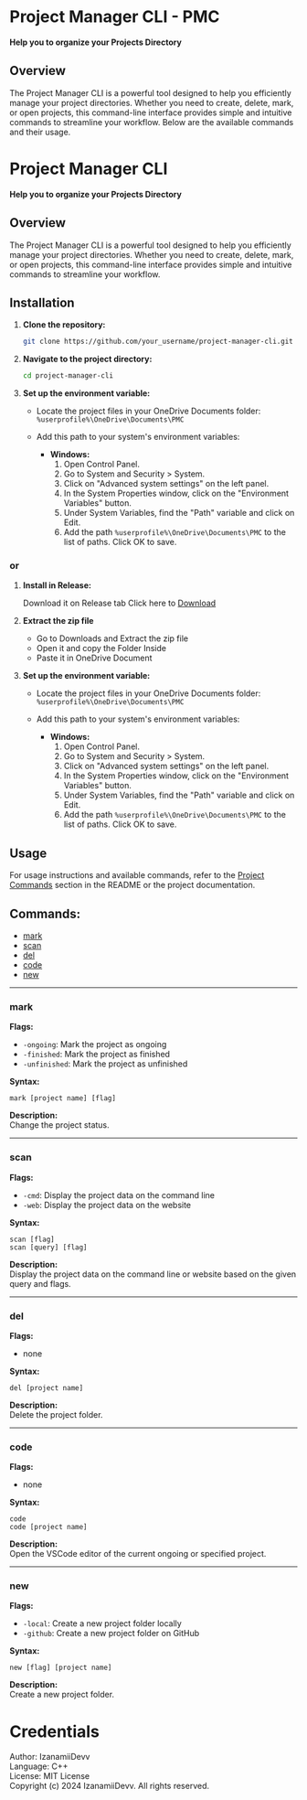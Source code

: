 # Project Manager CLI - PMC

**Help you to organize your Projects Directory**

## Overview

The Project Manager CLI is a powerful tool designed to help you efficiently manage your project directories. Whether you need to create, delete, mark, or open projects, this command-line interface provides simple and intuitive commands to streamline your workflow. Below are the available commands and their usage.


# Project Manager CLI

**Help you to organize your Projects Directory**

## Overview

The Project Manager CLI is a powerful tool designed to help you efficiently manage your project directories. Whether you need to create, delete, mark, or open projects, this command-line interface provides simple and intuitive commands to streamline your workflow.

## Installation

1. **Clone the repository:**
    ```bash
    git clone https://github.com/your_username/project-manager-cli.git
    ```

2. **Navigate to the project directory:**
    ```bash
    cd project-manager-cli
    ```

3. **Set up the environment variable:**

    - Locate the project files in your OneDrive Documents folder:  
      `%userprofile%\OneDrive\Documents\PMC`

    - Add this path to your system's environment variables:
      - **Windows:**
        1. Open Control Panel.
        2. Go to System and Security > System.
        3. Click on "Advanced system settings" on the left panel.
        4. In the System Properties window, click on the "Environment Variables" button.
        5. Under System Variables, find the "Path" variable and click on Edit.
        6. Add the path `%userprofile%\OneDrive\Documents\PMC` to the list of paths. Click OK to save.

### or

1. **Install in Release:**

    Download it on Release tab 
    Click here to [Download](https://github.com/IzanamiiDevv/PMC/releases/)

2. **Extract the zip file**

    - Go to Downloads and Extract the zip file
    - Open it and copy the Folder Inside
    - Paste it in OneDrive Document

3. **Set up the environment variable:**

    - Locate the project files in your OneDrive Documents folder:  
      `%userprofile%\OneDrive\Documents\PMC`

    - Add this path to your system's environment variables:
      - **Windows:**
        1. Open Control Panel.
        2. Go to System and Security > System.
        3. Click on "Advanced system settings" on the left panel.
        4. In the System Properties window, click on the "Environment Variables" button.
        5. Under System Variables, find the "Path" variable and click on Edit.
        6. Add the path `%userprofile%\OneDrive\Documents\PMC` to the list of paths. Click OK to save.


## Usage

For usage instructions and available commands, refer to the [Project Commands](#Commands:) section in the README or the project documentation.

## Commands:
- [mark](#mark)
- [scan](#scan)
- [del](#del)
- [code](#code)
- [new](#new)

---

### mark

**Flags:**  
- `-ongoing`: Mark the project as ongoing  
- `-finished`: Mark the project as finished  
- `-unfinished`: Mark the project as unfinished  

**Syntax:**  
```plaintext
mark [project name] [flag]
```

**Description:**  
Change the project status.

---

### scan

**Flags:**  
- `-cmd`: Display the project data on the command line  
- `-web`: Display the project data on the website  

**Syntax:**  
```plaintext
scan [flag]
scan [query] [flag]
```

**Description:**  
Display the project data on the command line or website based on the given query and flags.

---

### del

**Flags:**  
- none

**Syntax:**  
```plaintext
del [project name]
```

**Description:**  
Delete the project folder.

---

### code

**Flags:**  
- none

**Syntax:**  
```plaintext
code
code [project name]
```

**Description:**  
Open the VSCode editor of the current ongoing or specified project.

---

### new

**Flags:**  
- `-local`: Create a new project folder locally  
- `-github`: Create a new project folder on GitHub  

**Syntax:**  
```plaintext
new [flag] [project name]
```

**Description:**  
Create a new project folder.


# Credentials

Author: IzanamiiDevv </br>
Language: C++ </br>
License: MIT License </br>
Copyright (c) 2024 IzanamiiDevv. All rights reserved.